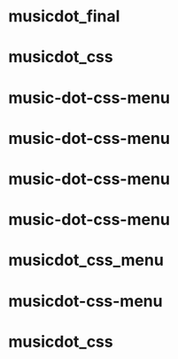 # musicdot_final
# musicdot_css
# music-dot-css-menu
# music-dot-css-menu
# music-dot-css-menu
# music-dot-css-menu
# musicdot_css_menu
# musicdot-css-menu
# musicdot_css
